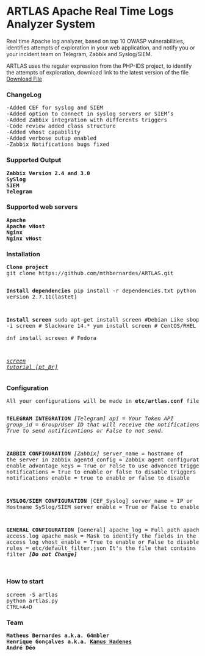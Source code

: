 <h1>ARTLAS Apache Real Time Logs Analyzer System</h1>

<p>
Real time  Apache log analyzer, based on top 10 OWASP vulnerabilities, identifies attempts of exploration in your web application, and notify you or your incident team on Telegram, Zabbix and Syslog/SIEM.
</p>
<p>
ARTLAS uses the regular expression from the PHP-IDS project, to identify the attempts of exploration, download link to the latest version of the file
<a href="https://dev.itratos.de/projects/php-ids/repository/raw/trunk/lib/IDS/default_filter.json">Download File</a>
</p>

<h3>ChangeLog</h3>
<pre>
-Added CEF for syslog and SIEM
-Added option to connect in syslog servers or SIEM’s
-Added Zabbix integration with differents triggers
-Code review added class structure
-Added vhost capability
-Added verbose outup enabled
-Zabbix Notifications bugs fixed
</pre>

<h3>Supported Output</h3>
<pre>
<b>Zabbix Version 2.4 and 3.0</b>
<b>SySlog</b>
<b>SIEM</b>
<b>Telegram</b>
</pre>

<h3>Supported web servers</h3>
<pre>
<b>Apache</b>
<b>Apache vHost</b>
<b>Nginx</b>
<b>Nginx vHost</b>
</pre>

<h3>Installation</h3>
<pre>
<b>Clone project</b>
git clone https://github.com/mthbernardes/ARTLAS.git

<b>Install dependencies</b>
pip install -r dependencies.txt
python version 2.7.11(lastet)

<b>Install screen</b>
sudo apt-get install screen #Debian Like
sbopkg -i screen    # Slackware 14.*
yum install screen # CentOS/RHEL   
dnf install screeen  # Fedora

<a href="http://www.nanoshots.com.br/2016/05/screen-dicas-de-administracao-de-varios.html"><i>screen tutorial [pt_Br]</i></a>
</pre>

<h3>Configuration</h3>
<pre>All your configurations will be made in <b>etc/artlas.conf</b> file.

<b>TELEGRAM INTEGRATION</b>
<i>[Telegram]
api = Your Token API
group_id = Group/User ID that will receive the notifications
enable = True to send notificantions or False to not send.</i>

<b>ZABBIX CONFIGURATION</b>
<i>[Zabbix]</i>
server_name = hostname of the server in zabbix
agentd_config = Zabbix agent configuration file
enable_advantage_keys = True or False to use advanced triggers
notifications = true to enable  or false to disable triggers notifications
enable = true to enable  or false to disable

<b>SYSLOG/SIEM CONFIGURATION</b>
[CEF_Syslog]
server_name = IP or Hostname SySlog/SIEM server
enable = True or False to enable

<b>GENERAL CONFIGURATION</b>
[General]
apache_log = Full path apache access.log
apache_mask = Mask to identify the fields in the apache access log
vhost_enable = True to enable  or False to disable vhosts
rules = etc/default_filter.json It's the file that contains the OWASP filter <b><i>[Do not Change]</i></b>

</pre>

<h3>How to start</h3>
<pre>
screen -S artlas
python artlas.py
CTRL+A+D
</pre>

<h3>Team</h3>
<pre>
<b>Matheus Bernardes a.k.a. G4mbler</b>
<b>Henrique Gonçalves a.k.a. <a href="https://github.com/kamushadenes">Kamus Hadenes</a></b>
<b>André Déo</b>
</pre>
